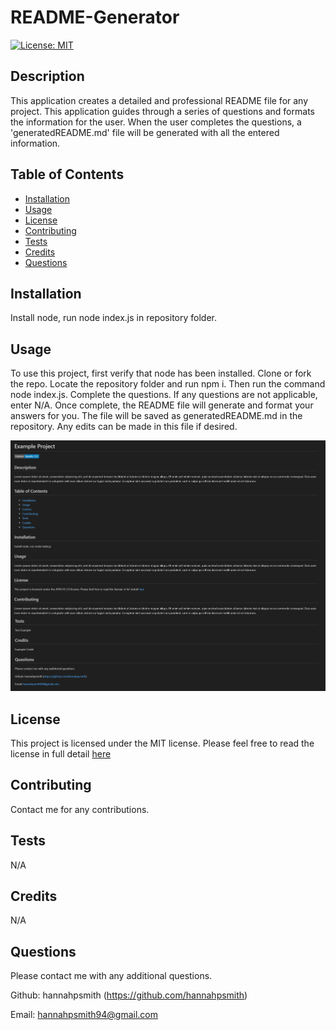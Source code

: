 # README-Generator
[![License: MIT](https://img.shields.io/badge/License-MIT-yellow.svg)](https://opensource.org/licenses/MIT)

## Description
This application creates a detailed and professional README file for any project. This application guides through a series of questions and formats the information for the user. When the user completes the questions, a 'generatedREADME.md' file will be generated with all the entered information.

## Table of Contents
* [Installation](#installation)
* [Usage](#usage)
* [License](#license)
* [Contributing](#contributing)
* [Tests](#tests)
* [Credits](#credits)
* [Questions](#questions)

## Installation
Install node, run node index.js in repository folder.

## Usage
To use this project, first verify that node has been installed. Clone or fork the repo. Locate the repository folder and run npm i. Then run the command node index.js. Complete the questions. If any questions are not applicable, enter N/A. Once complete, the README file will generate and format your answers for you. The file will be saved as generatedREADME.md in the repository. Any edits can be made in this file if desired. 

![This Image includes an example project, with sections for the title, description, table of contents, installation instructions, usage, license, contributing, tests, credits, and questions.](./images/Example.png)

## License
This project is licensed under the MIT license. Please feel free to read the license in full detail [here](https://opensource.org/license/mit)

## Contributing
Contact me for any contributions.

## Tests
N/A

## Credits
N/A

## Questions
Please contact me with any additional questions.

Github: hannahpsmith (https://github.com/hannahpsmith)

Email: hannahpsmith94@gmail.com
